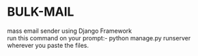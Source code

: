 # BULK-MAIL
mass email sender using Django Framework<br>
run this command on your prompt:- python manage.py runserver<br>
wherever you paste the files.
